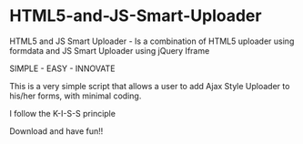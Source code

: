 # HTML5-and-JS-Smart-Uploader

HTML5 and JS Smart Uploader - Is a combination of HTML5 uploader using formdata and JS Smart Uploader using jQuery Iframe

SIMPLE - EASY - INNOVATE

This is a very simple script that allows a user to add Ajax Style Uploader to his/her forms, with minimal coding.

I follow the K-I-S-S principle

Download and have fun!!

